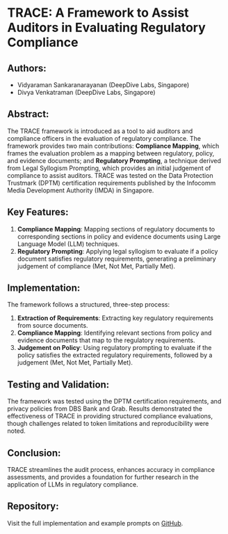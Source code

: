 # TRACE: A Framework to Assist Auditors in Evaluating Regulatory Compliance

## Authors:
- Vidyaraman Sankaranarayanan (DeepDive Labs, Singapore)
- Divya Venkatraman (DeepDive Labs, Singapore)

## Abstract:
The TRACE framework is introduced as a tool to aid auditors and compliance officers in the evaluation of regulatory compliance. The framework provides two main contributions: **Compliance Mapping**, which frames the evaluation problem as a mapping between regulatory, policy, and evidence documents; and **Regulatory Prompting**, a technique derived from Legal Syllogism Prompting, which provides an initial judgement of compliance to assist auditors. TRACE was tested on the Data Protection Trustmark (DPTM) certification requirements published by the Infocomm Media Development Authority (IMDA) in Singapore.

## Key Features:
1. **Compliance Mapping**: Mapping sections of regulatory documents to corresponding sections in policy and evidence documents using Large Language Model (LLM) techniques.
2. **Regulatory Prompting**: Applying legal syllogism to evaluate if a policy document satisfies regulatory requirements, generating a preliminary judgement of compliance (Met, Not Met, Partially Met).

## Implementation:
The framework follows a structured, three-step process:
1. **Extraction of Requirements**: Extracting key regulatory requirements from source documents.
2. **Compliance Mapping**: Identifying relevant sections from policy and evidence documents that map to the regulatory requirements.
3. **Judgement on Policy**: Using regulatory prompting to evaluate if the policy satisfies the extracted regulatory requirements, followed by a judgement (Met, Not Met, Partially Met).

## Testing and Validation:
The framework was tested using the DPTM certification requirements, and privacy policies from DBS Bank and Grab. Results demonstrated the effectiveness of TRACE in providing structured compliance evaluations, though challenges related to token limitations and reproducibility were noted.

## Conclusion:
TRACE streamlines the audit process, enhances accuracy in compliance assessments, and provides a foundation for further research in the application of LLMs in regulatory compliance.

## Repository:
Visit the full implementation and example prompts on [GitHub](https://github.com/svidyaraman/TRACE-Framework).
